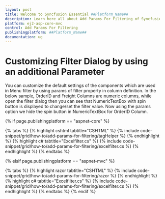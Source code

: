 ```yaml
---
layout: post
title: Welcome to Syncfusion Essential ##Platform_Name##
description: Learn here all about Add Params For Filtering of Syncfusion Essential ##Platform_Name## widgets based on HTML5 and jQuery.
platform: ej2-asp-core-mvc
control: Add Params For Filtering
publishingplatform: ##Platform_Name##
documentation: ug
---
```



# Customizing Filter Dialog by using an additional Parameter

You can customize the default settings of the components which are used in Menu filter by using params of filter property in column definition.
In the below sample, OrderID and Freight Columns are numeric columns, while open the filter dialog then you can see that NumericTextBox with spin button is displayed to change/set the filter value. Now using the params option we hide the spin button in NumericTextBox for OrderID Column.

{% if page.publishingplatform == "aspnet-core" %}

{% tabs %}
{% highlight cshtml tabtitle="CSHTML" %}
{% include code-snippet/grid/how-to/add-params-for-filtering/tagHelper %}
{% endhighlight %}
{% highlight c# tabtitle="Excelfilter.cs" %}
{% include code-snippet/grid/how-to/add-params-for-filtering/excelfilter.cs %}
{% endhighlight %}
{% endtabs %}

{% elsif page.publishingplatform == "aspnet-mvc" %}

{% tabs %}
{% highlight razor tabtitle="CSHTML" %}
{% include code-snippet/grid/how-to/add-params-for-filtering/razor %}
{% endhighlight %}
{% highlight c# tabtitle="Excelfilter.cs" %}
{% include code-snippet/grid/how-to/add-params-for-filtering/excelfilter.cs %}
{% endhighlight %}
{% endtabs %}
{% endif %}

